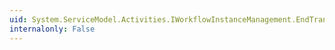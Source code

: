 ```yaml
---
uid: System.ServiceModel.Activities.IWorkflowInstanceManagement.EndTransactedRun(System.IAsyncResult)
internalonly: False
---
```

